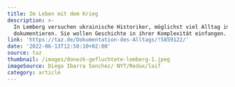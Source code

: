 ```yaml
---
title: Im Leben mit dem Krieg
description: >-
  In Lemberg versuchen ukrainische Historiker, möglichst viel Alltag im Krieg zu
  dokumentieren. Sie wollen Geschichte in ihrer Komplexität einfangen.
link: 'https://taz.de/Dokumentation-des-Alltags/!5859122/'
date: '2022-06-13T12:50:10+02:00'
source: taz
thumbnail: /images/donezk-gefluchtete-lemberg-1.jpeg
imageSource: Diego Ibarra Sanchez/ NYT/Redux/laif
category: article
---
```


